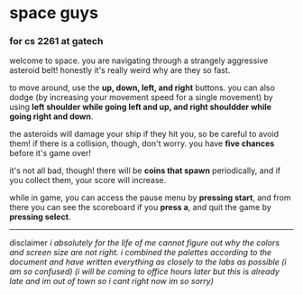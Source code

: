 # space guys #
### for cs 2261 at gatech ###

welcome to space. you are navigating through a strangely aggressive asteroid belt! honestly it's really weird why are they so fast.

to move around, use the **up, down, left, and right** buttons. you can also dodge (by increasing your movement speed for a single movement) by using **left shoulder while going left and up, and right shouldder while going right and down**.

the asteroids will damage your ship if they hit you, so be careful to avoid them! if there is a collision, though, don't worry. you have **five chances** before it's game over!

it's not all bad, though! there will be **coins that spawn** periodically, and if you collect them, your score will increase.

while in game, you can access the pause menu by **pressing start**, and from there you can see the scoreboard if you **press a**, and quit the game by **pressing select**.

---

disclaimer
*i absolutely for the life of me cannot figure out why the colors and screen size are not right. i combined the palettes according to the document and have written everything as closely to the labs as possible (i am so confused) (i will be coming to office hours later but this is already late and im out of town so i cant right now im so sorry)*
